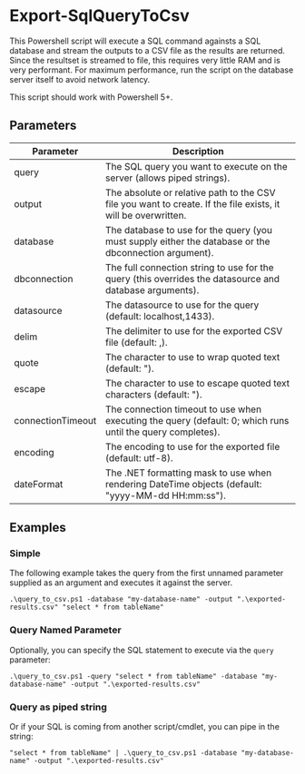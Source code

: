 # Export-SqlQueryToCsv
This Powershell script will execute a SQL command againsts a SQL database and stream the outputs to a CSV file as the results are returned. Since the resultset is streamed to file, this requires very little RAM and is very performant. For maximum performance, run the script on the database server itself to avoid network latency.

This script should work with Powershell 5+.

## Parameters

| Parameter | Description |
| --------- | ----------- |
| query | The SQL query you want to execute on the server (allows piped strings). |
| output | The absolute or relative path to the CSV file you want to create. If the file exists, it will be overwritten. |
| database | The database to use for the query (you must supply either the database or the dbconnection argument). |
| dbconnection | The full connection string to use for the query (this overrides the datasource and database arguments). |
| datasource | The datasource to use for the query (default: localhost,1433). |
| delim | The delimiter to use for the exported CSV file (default: ,). |
| quote | The character to use to wrap quoted text (default: "). |
| escape | The character to use to escape quoted text characters (default: "). |
| connectionTimeout | The connection timeout to use when executing the query (default: 0; which runs until the query completes). |
| encoding | The encoding to use for the exported file (default: utf-8).|
| dateFormat | The .NET formatting mask to use when rendering DateTime objects (default: "yyyy-MM-dd HH:mm:ss"). |

## Examples

### Simple
The following example takes the query from the first unnamed parameter supplied as an argument and executes it against the server.

```
.\query_to_csv.ps1 -database "my-database-name" -output ".\exported-results.csv" "select * from tableName"
```

### Query Named Parameter
Optionally, you can specify the SQL statement to execute via the `query` parameter:

```
.\query_to_csv.ps1 -query "select * from tableName" -database "my-database-name" -output ".\exported-results.csv"
```

### Query as piped string
Or if your SQL is coming from another script/cmdlet, you can pipe in the string:

```
"select * from tableName" | .\query_to_csv.ps1 -database "my-database-name" -output ".\exported-results.csv"
```
